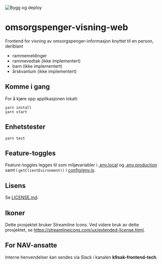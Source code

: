 ![Bygg og deploy](https://github.com/navikt/omsorgspenger-visning-web/workflows/Bygg%20og%20deploy/badge.svg)

# omsorgspenger-visning-web

Frontend for visning av omsorgspenger-informasjon knyttet til en person, deriblant
- rammemeldinger
- rammevedtak (ikke implementert)
- barn (ikke implementert)
- årskvantum (ikke implementert)

## Komme i gang
For å kjøre opp applikasjonen lokalt:
````
yarn install
yarn start
````

## Enhetstester
````
yarn test
````

## Feature-toggles
Feature-toggles legges til som miljøvariabler i [.env.local](.env.local) og [.env.production](.env.production) samt i `getClientEvironment()` i [config/env.js](config/env.js).

## Lisens
Se [LICENSE.md](LICENSE.md).

## Ikoner
Dette prosjektet bruker Streamline Icons. Ved videre bruk av dette prosjektet, se https://streamlineicons.com/ux/extended-license.html.

## For NAV-ansatte
Interne henvendelser kan sendes via Slack i kanalen **k9sak-frontend-tech**.
